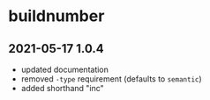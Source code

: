 # buildnumber

## 2021-05-17 1.0.4

- updated documentation
- removed `-type` requirement (defaults to `semantic`)
- added shorthand "inc"
